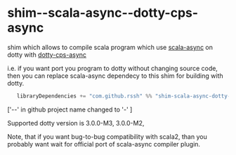 # shim--scala-async--dotty-cps-async

shim which allows to compile scala program which use [scala-async](https://github.com/scala/scala-async) on dotty with [dotty-cps-async](https://github.com/rssh/dotty-cps-async)

i.e. if you want port you program to dotty without changing source code, then you can replace scala-async dependecy to this shim for building with dotty.

```Scala
   libraryDependencies += "com.github.rssh" %% "shim-scala-async-dotty-cps-async" % "0.3.5",
```

['--' in github project name changed to '-' ]

Supported dotty version is 3.0.0-M3, 3.0.0-M2, 

Note, that if you want bug-to-bug compatibility with scala2, than you probably want wait for official port of scala-async compiler plugin.

